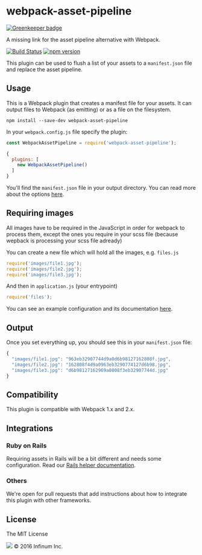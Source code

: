 webpack-asset-pipeline
==============================

[![Greenkeeper badge](https://badges.greenkeeper.io/infinum/webpack-asset-pipeline.svg)](https://greenkeeper.io/)

A missing link for the asset pipeline alternative with Webpack.

[![Build Status](https://semaphoreci.com/api/v1/infinum/webpack-asset-pipeline/branches/master/shields_badge.svg)](https://semaphoreci.com/infinum/webpack-asset-pipeline) [![npm version](https://badge.fury.io/js/webpack-asset-pipeline.svg)](https://badge.fury.io/js/webpack-asset-pipeline)

This plugin can be used to flush a list of your assets to a `manifest.json` file and replace the asset pipeline.

## Usage

This is a Webpack plugin that creates a manifest file for your assets. It can output files to Webpack (as emitting) or as a file on the filesystem.

```
npm install --save-dev webpack-asset-pipeline
```

In your `webpack.config.js` file specify the plugin:

```JavaScript
const WebpackAssetPipeline = require('webpack-asset-pipeline');

{
  plugins: [
    new WebpackAssetPipeline()
  ]
}
```

You'll find the `manifest.json` file in your output directory. You can read more about the options [here](documentation/options.md).

## Requiring images

All images have to be required in the JavaScript in order for webpack to process them, except the ones you require in your scss file (because wepback is processing your scss file adready)

You can create a new file which will hold all the images, e.g. `files.js`

```JavaScript
require('images/file1.jpg');
require('images/file2.jpg');
require('images/file3.jpg');
```

And then in `application.js` (your entrypoint)

```JavaScript
require('files');
```

You can see an example configuration and its documentation [here](example/README.md).

## Output

Once you set everything up, you should see this in your `manifest.json` file:

```JavaScript
{
  "images/file1.jpg": "963eb32907744d9a0d6b98127162808f.jpg",
  "images/file2.jpg": "162808f4d9a0963eb3290774127d6b98.jpg",
  "images/file3.jpg": "d6b98127162969a0808f3eb32907744d.jpg"
}
```

## Compatibility

This plugin is compatible with Webpack 1.x and 2.x.

## Integrations

### Ruby on Rails

Requiring assets in Rails will be a bit different and needs some configuration. Read our [Rails helper documentation](documentation/integrations/rails.md).

### Others

We're open for pull requests that add instructions about how to integrate this plugin with other frameworks.

## License

The MIT License

![](https://assets.infinum.co/assets/brand-logo-9e079bfa1875e17c8c1f71d1fee49cf0.svg) © 2016 Infinum Inc.
